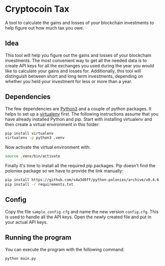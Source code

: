 # Cryptocoin Tax

A tool to calculate the gains and losses of your blockchain investments to help figure out how much tax you owe.

## Idea

This tool will help you figure out the gains and losses of your blockchain investments. The most convenient way to get all the needed data is to create API keys for all the exchanges you used during the year you would like to calculate your gains and losses for. Additionally, this tool will distinguish between short and long term investments, depending on whether you held your investment for less or more than a year.

## Dependencies

The few dependencies are [Python3](https://www.python.org/download/releases/3.0/) and a couple of python packages. It helps to set up a [virtualenv](http://python-guide-pt-br.readthedocs.io/en/latest/dev/virtualenvs/) first. The following instructions assume that you have already installed Python and pip. Start with installing virtualenv and then create a virtual environment in this folder:

```sh
pip install virtualenv
virtualenv -p python3 .venv
```

Now activate the virtual environment with:

```sh
source .venv/bin/activate
```

Finally it's time to install all the required pip packages. Pip doesn't find the poloniex package so we have to provide the link manually:

```sh
pip install https://github.com/s4w3d0ff/python-poloniex/archive/v0.4.6.zip
pip install -r requirements.txt
```

## Config

Copy the file `sample_config.cfg` and name the new version `config.cfg`. This is used to handle all the API keys. Open the newly created file and put in your actual API keys.

## Running the program

You can execute the program with the following command:

```bash
python main.py
```
